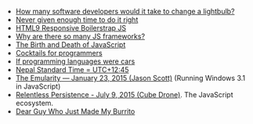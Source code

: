 * [How many software developers would it take to change a lightbulb?](http://tommorris.org/posts/8786)
* [Never given enough time to do it right](https://twitter.com/jaykreps/status/296459382718349314)
* [HTML9 Responsive Boilerstrap JS](http://html9responsiveboilerstrapjs.com)
* [Why are there so many JS frameworks?](http://www.reddit.com/r/programming/comments/1wl5f3/you_might_not_need_jquery/cf36d8k?context=1)
* [The Birth and Death of JavaScript](https://www.destroyallsoftware.com/talks/the-birth-and-death-of-javascript)
* [Cocktails for programmers](https://github.com/the-teacher/cocktails_for_programmers/blob/master/cocktails_for_programers.md)
* [If programming languages were cars](http://users.cms.caltech.edu/~mvanier/hacking/rants/cars.html)
* [Nepal Standard Time = UTC+12:45](https://en.wikipedia.org/wiki/Nepal_Standard_Time)
* [The Emularity — January 23, 2015 (Jason Scott)](http://ascii.textfiles.com/archives/4546) (Running Windows 3.1 in JavaScript)
* [Relentless Persistence - July 9, 2015 (Cube Drone)](http://cube-drone.com/comics/c/relentless-persistence). The JavaScript ecosystem.
* [Dear Guy Who Just Made My Burrito](https://medium.com/@luckyshirt/dear-guy-who-just-made-my-burrito-fd08c0babb57)
